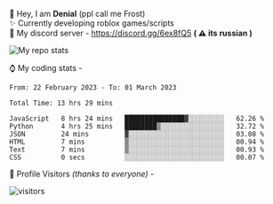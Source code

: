 🤚 Hey, I am **Denial** (ppl call me Frost)  
✨ Currently developing roblox games/scripts  
💎  My discord server - https://discord.gg/6ex8fQ5 **( ⚠ its russian )**  

<img alt="My repo stats" src="https://github-readme-stats.vercel.app/api?username=FrostX-Official&show_icons=true&theme=radical">

⌚ My coding stats -

<!--START_SECTION:waka-->

```text
From: 22 February 2023 - To: 01 March 2023

Total Time: 13 hrs 29 mins

JavaScript   8 hrs 24 mins   ███████████████▓░░░░░░░░░   62.26 %
Python       4 hrs 25 mins   ████████▒░░░░░░░░░░░░░░░░   32.72 %
JSON         24 mins         ▓░░░░░░░░░░░░░░░░░░░░░░░░   03.08 %
HTML         7 mins          ▒░░░░░░░░░░░░░░░░░░░░░░░░   00.94 %
Text         7 mins          ▒░░░░░░░░░░░░░░░░░░░░░░░░   00.93 %
CSS          0 secs          ░░░░░░░░░░░░░░░░░░░░░░░░░   00.07 %
```

<!--END_SECTION:waka-->

🧥 Profile Visitors *(thanks to everyone)* -  
  
![visitors](https://visitor-badge.glitch.me/badge?page_id=FrostX-Official.FrostX-Official)
